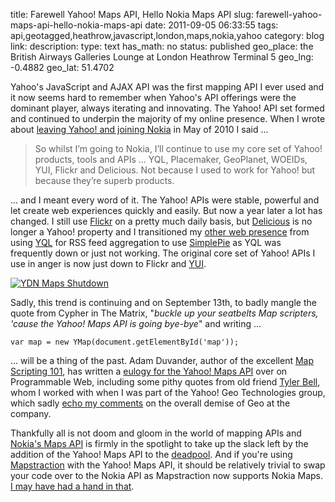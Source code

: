 title: Farewell Yahoo! Maps API, Hello Nokia Maps API 
slug: farewell-yahoo-maps-api-hello-nokia-maps-api
date: 2011-09-05 06:33:55
tags: api,geotagged,heathrow,javascript,london,maps,nokia,yahoo
category: blog
link: 
description: 
type: text
has_math: no
status: published
geo_place: the British Airways Galleries Lounge at London Heathrow Terminal 5
geo_lng: -0.4882
geo_lat: 51.4702

Yahoo's JavaScript and AJAX API was the first mapping API I ever used and it now seems hard to remember when Yahoo's API offerings were the dominant player, always iterating and innovating. The Yahoo! API set formed and continued to underpin the majority of my online presence. When I wrote about [leaving Yahoo! and joining Nokia](/2010/05/31/locating-the-next-role-the-yahoo-years/ "/2010/05/31/locating-the-next-role-the-yahoo-years/") in May of 2010 I said ...



> So whilst I’m going to Nokia, I’ll continue to use my core set of Yahoo! products, tools and APIs … YQL, Placemaker, GeoPlanet, WOEIDs, YUI, Flickr and Delicious. Not because I used to work for Yahoo! but because they’re superb products.


... and I meant every word of it. The Yahoo! APIs were stable, powerful and let create web experiences quickly and easily. But now a year later a lot has changed. I still use [Flickr](https://www.flickr.com/photos/vicchi/ "https://www.flickr.com/photos/vicchi/") on a pretty much daily basis, but [Delicious](https://www.delicious.com/ "https://www.delicious.com/") is no longer a Yahoo! property and I transitioned my [other web presence](https://www.garygale.com/ "https://www.garygale.com/") from using [YQL](https://developer.yahoo.com/yql/ "https://developer.yahoo.com/yql/") for RSS feed aggregation to use [SimplePie](https://simplepie.org/ "https://simplepie.org/") as YQL was frequently down or just not working. The original core set of Yahoo! APIs I use in anger is now just down to Flickr and [YUI](https://developer.yahoo.com/yui/ "https://developer.yahoo.com/yui/").

<!-- TEASER_END -->

[![YDN Maps Shutdown](/wp-content/uploads/2011/09/YDN-Maps-Shutdown.jpg)](/wp-content/uploads/2011/09/YDN-Maps.jpg "YDN Maps Shutdown")

Sadly, this trend is continuing and on September 13th, to badly mangle the quote from Cypher in The Matrix, "*buckle up your seatbelts Map scripters, 'cause the Yahoo! Maps API is going bye-bye*" and writing ...

```
var map = new YMap(document.getElementById('map'));
```

... will be a thing of the past. Adam Duvander, author of the excellent [Map Scripting 101](https://www.amazon.co.uk/Map-Scripting-101-Building-Interactive/dp/1593272715/ "https://www.amazon.co.uk/Map-Scripting-101-Building-Interactive/dp/1593272715/"), has written a [eulogy for the Yahoo! Maps API](https://blog.programmableweb.com/2011/09/02/yahoo-maps-api-so-long-old-friend/ "https://blog.programmableweb.com/2011/09/02/yahoo-maps-api-so-long-old-friend/") over on Programmable Web, including some pithy quotes from old friend [Tyler Bell](https://twitter.com/#!/twbell "https://twitter.com/#!/twbell"), whom I worked with when I was part of the Yahoo! Geo Technologies group, which sadly [echo my comments](/2011/06/04/the-opposite-of-geolocation-is-relocation/ "/2011/06/04/the-opposite-of-geolocation-is-relocation/") on the overall demise of Geo at the company.

Thankfully all is not doom and gloom in the world of mapping APIs and [Nokia's Maps API](https://api.maps.ovi.com/ "https://api.maps.ovi.com/") is firmly in the spotlight to take up the slack left by the addition of the Yahoo! Maps API to the [deadpool](https://www.programmableweb.com/apitag/deadpool "https://www.programmableweb.com/apitag/deadpool"). And if you're using [Mapstraction](https://mapstraction.com/ "https://mapstraction.com/") with the Yahoo! Maps API, it should be relatively trivial to swap your code over to the Nokia API as Mapstraction now supports Nokia Maps. [I may have had a hand in that](/2011/07/14/mapstraction-maps-and-me/ "/2011/07/14/mapstraction-maps-and-me/").


